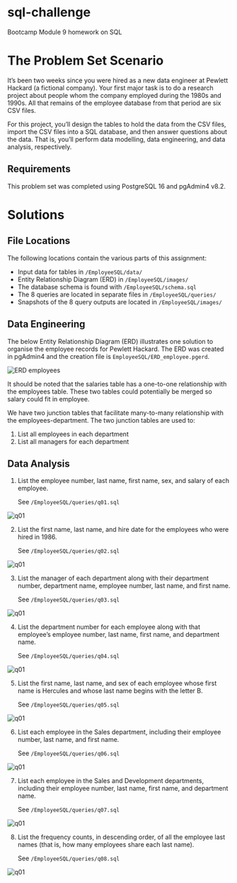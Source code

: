 # sql-challenge
Bootcamp Module 9 homework on SQL

# The Problem Set Scenario

It’s been two weeks since you were hired as a new data engineer at Pewlett Hackard (a fictional company). Your first major task is to do a research project about people whom the company employed during the 1980s and 1990s. All that remains of the employee database from that period are six CSV files.

For this project, you’ll design the tables to hold the data from the CSV files, import the CSV files into a SQL database, and then answer questions about the data. That is, you’ll perform data modelling, data engineering, and data analysis, respectively.

## Requirements
This problem set was completed using PostgreSQL 16 and pgAdmin4 v8.2.

# Solutions

## File Locations

The following locations contain the various parts of this assignment:

- Input data for tables in `/EmployeeSQL/data/`
- Entity Relationship Diagram (ERD) in `/EmployeeSQL/images/`
- The database schema is found with `/EmployeeSQL/schema.sql`
- The 8 queries are located in separate files in `/EmployeeSQL/queries/`
- Snapshots of the 8 query outputs are located in `/EmployeeSQL/images/`

## Data Engineering
The below Entity Relationship Diagram (ERD) illustrates one solution to organise the employee records for Pewlett Hackard. The ERD was created in pgAdmin4 and the creation file is `EmployeeSQL/ERD_employee.pgerd`.

![ERD employees](./EmployeeSQL/images/ERD_employee.png)

It should be noted that the salaries table has a one-to-one relationship with the employees table. These two tables could potentially be merged so salary could fit in employee.

We have two junction tables that facilitate many-to-many relationship with the employees-department. The two junction tables are used to:
1.  List all employees in each department
2.  List all managers for each department
   

## Data Analysis
1. List the employee number, last name, first name, sex, and salary of each employee. 
    
    See `/EmployeeSQL/queries/q01.sql`

![q01](./EmployeeSQL/images/q01.png)

2. List the first name, last name, and hire date for the employees who were hired in 1986.
   
    See `/EmployeeSQL/queries/q02.sql`

![q01](./EmployeeSQL/images/q02.png)

3. List the manager of each department along with their department number, department name, employee number, last name, and first name.

    See `/EmployeeSQL/queries/q03.sql`

![q01](./EmployeeSQL/images/q03.png)


4. List the department number for each employee along with that employee’s employee number, last name, first name, and department name.

    See `/EmployeeSQL/queries/q04.sql`

![q01](./EmployeeSQL/images/q04.png)


5. List the first name, last name, and sex of each employee whose first name is Hercules and whose last name begins with the letter B.

    See `/EmployeeSQL/queries/q05.sql`

![q01](./EmployeeSQL/images/q05.png)

6. List each employee in the Sales department, including their employee number, last name, and first name.

    See `/EmployeeSQL/queries/q06.sql`

![q01](./EmployeeSQL/images/q06.png)

7. List each employee in the Sales and Development departments, including their employee number, last name, first name, and department name.

    See `/EmployeeSQL/queries/q07.sql`

![q01](./EmployeeSQL/images/q07.png)


8. List the frequency counts, in descending order, of all the employee last names (that is, how many employees share each last name).


    See `/EmployeeSQL/queries/q08.sql`

![q01](./EmployeeSQL/images/q08.png)
